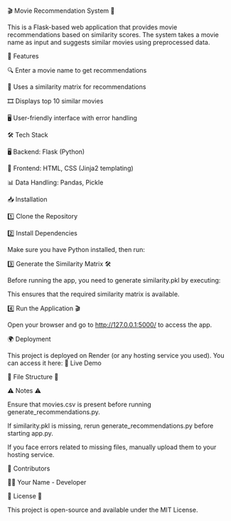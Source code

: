 🎬 Movie Recommendation System 🍿

This is a Flask-based web application that provides movie recommendations based on similarity scores. The system takes a movie name as input and suggests similar movies using preprocessed data.

🚀 Features

🔍 Enter a movie name to get recommendations

🤖 Uses a similarity matrix for recommendations

🎞️ Displays top 10 similar movies

🖥️ User-friendly interface with error handling

🛠 Tech Stack

🖥 Backend: Flask (Python)

🎨 Frontend: HTML, CSS (Jinja2 templating)

📊 Data Handling: Pandas, Pickle

📥 Installation

1️⃣ Clone the Repository

2️⃣ Install Dependencies

Make sure you have Python installed, then run:

3️⃣ Generate the Similarity Matrix 🛠️

Before running the app, you need to generate similarity.pkl by executing:

This ensures that the required similarity matrix is available.

4️⃣ Run the Application 🎬

Open your browser and go to http://127.0.0.1:5000/ to access the app.

🌍 Deployment

This project is deployed on Render (or any hosting service you used). You can access it here:
🎥 Live Demo

📂 File Structure 📁

⚠️ Notes ⚠️

Ensure that movies.csv is present before running generate_recommendations.py.

If similarity.pkl is missing, rerun generate_recommendations.py before starting app.py.

If you face errors related to missing files, manually upload them to your hosting service.

👥 Contributors

🙋‍♂️ Your Name - Developer

📜 License 📄

This project is open-source and available under the MIT License.

